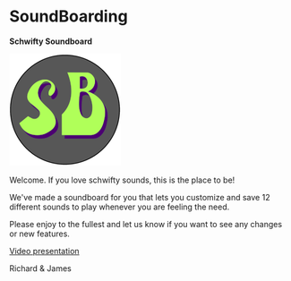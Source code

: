 # SoundBoarding
**Schwifty Soundboard**

![icon](app/src/main/res/drawable/icon.png)

Welcome.
If you love schwifty sounds, this is the place to be!

We've made a soundboard for you that lets you customize and save 12 different sounds to play whenever you are feeling the need.

Please enjoy to the fullest and let us know if you want to see any changes or new features.

[Video presentation](https://www.youtube.com/watch?v=75eax_8SYyI)

Richard & James